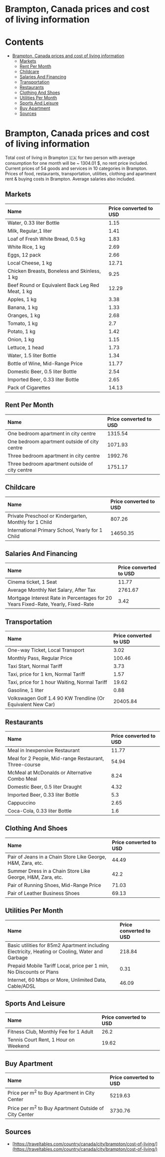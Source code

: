 
Brampton, Canada prices and cost of living information
======================================================

Contents
========

* [Brampton, Canada prices and cost of living information](#brampton-canada-prices-and-cost-of-living-information)
	* [Markets](#markets)
	* [Rent Per Month](#rent-per-month)
	* [Childcare](#childcare)
	* [Salaries And Financing](#salaries-and-financing)
	* [Transportation](#transportation)
	* [Restaurants](#restaurants)
	* [Clothing And Shoes](#clothing-and-shoes)
	* [Utilities Per Month](#utilities-per-month)
	* [Sports And Leisure](#sports-and-leisure)
	* [Buy Apartment](#buy-apartment)
	* [Sources](#sources)

# Brampton, Canada prices and cost of living information


Total cost of living in Brampton 🇨🇦 for two person with average consumption for one month will be ~ 1304.01 $, no rent 
price included. Current prices of 54 goods and services in 10 categories  in Brampton. Prices of food, restaurants, 
transportation, utilities, clothing and apartment rent & buying costs in Brampton. Average salaries also included.
## Markets

|Name|Price converted to USD|
| :--- | :--- |
|Water, 0.33 liter Bottle|1.15|
|Milk, Regular,1 liter|1.41|
|Loaf of Fresh White Bread, 0.5 kg|1.83|
|White Rice, 1 kg|2.69|
|Eggs, 12 pack|2.66|
|Local Cheese, 1 kg|12.71|
|Chicken Breasts, Boneless and Skinless, 1 kg|9.25|
|Beef Round or Equivalent Back Leg Red Meat, 1 kg |12.29|
|Apples, 1 kg|3.38|
|Banana, 1 kg|1.33|
|Oranges, 1 kg|2.68|
|Tomato, 1 kg|2.7|
|Potato, 1 kg|1.42|
|Onion, 1 kg|1.15|
|Lettuce, 1 head|1.73|
|Water, 1.5 liter Bottle|1.34|
|Bottle of Wine, Mid-Range Price|11.77|
|Domestic Beer, 0.5 liter Bottle|2.54|
|Imported Beer, 0.33 liter Bottle|2.65|
|Pack of Cigarettes|14.13|
  

## Rent Per Month

|Name|Price converted to USD|
| :--- | :--- |
|One bedroom apartment in city centre|1315.54|
|One bedroom apartment outside of city centre|1071.93|
|Three bedroom apartment in city centre|1992.76|
|Three bedroom apartment outside of city centre|1751.17|
  

## Childcare

|Name|Price converted to USD|
| :--- | :--- |
|Private Preschool or Kindergarten, Monthly for 1 Child|807.26|
|International Primary School, Yearly for 1 Child|14650.35|
  

## Salaries And Financing

|Name|Price converted to USD|
| :--- | :--- |
|Cinema ticket, 1 Seat|11.77|
|Average Monthly Net Salary, After Tax|2761.67|
|Mortgage Interest Rate in Percentages for 20 Years Fixed-Rate, Yearly, Fixed-Rate|3.42|
  

## Transportation

|Name|Price converted to USD|
| :--- | :--- |
|One-way Ticket, Local Transport|3.02|
|Monthly Pass, Regular Price|100.46|
|Taxi Start, Normal Tariff|3.73|
|Taxi, price for 1 km, Normal Tariff|1.57|
|Taxi, price for 1 hour Waiting, Normal Tariff|19.62|
|Gasoline, 1 liter|0.88|
|Volkswagen Golf 1.4 90 KW Trendline (Or Equivalent New Car)|20405.84|
  

## Restaurants

|Name|Price converted to USD|
| :--- | :--- |
|Meal in Inexpensive Restaurant|11.77|
|Meal for 2 People, Mid-range Restaurant, Three-course|54.94|
|McMeal at McDonalds or Alternative Combo Meal|8.24|
|Domestic Beer, 0.5 liter Draught|4.32|
|Imported Beer, 0.33 liter Bottle|5.3|
|Cappuccino|2.65|
|Coca-Cola, 0.33 liter Bottle|1.6|
  

## Clothing And Shoes

|Name|Price converted to USD|
| :--- | :--- |
|Pair of Jeans in a Chain Store Like George, H&M, Zara, etc.|44.49|
|Summer Dress in a Chain Store Like George, H&M, Zara, etc.|42.2|
|Pair of Running Shoes, Mid-Range Price|71.03|
|Pair of Leather Business Shoes|69.13|
  

## Utilities Per Month

|Name|Price converted to USD|
| :--- | :--- |
|Basic utilities for 85m2 Apartment including Electricity, Heating or Cooling, Water and Garbage|218.84|
|Prepaid Mobile Tariff Local, price per 1 min, No Discounts or Plans|0.31|
|Internet, 60 Mbps or More, Unlimited Data, Cable/ADSL|46.09|
  

## Sports And Leisure

|Name|Price converted to USD|
| :--- | :--- |
|Fitness Club, Monthly Fee for 1 Adult|26.2|
|Tennis Court Rent, 1 Hour on Weekend|19.62|
  

## Buy Apartment

|Name|Price converted to USD|
| :--- | :--- |
|Price per m<sup>2</sup> to Buy Apartment in City Center|5219.63|
|Price per m<sup>2</sup> to Buy Apartment Outside of City Center|3730.76|
  

## Sources

- [https://traveltables.com/country/canada/city/brampton/cost-of-living/](https://traveltables.com/country/canada/city/brampton/cost-of-living/)
